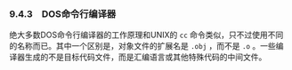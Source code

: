 ### 9.4.3　DOS命令行编译器

绝大多数DOS命令行编译器的工作原理和UNIX的 `cc` 命令类似，只不过使用不同的名称而已。其中一个区别是，对象文件的扩展名是 `.obj` ，而不是 `.o` 。一些编译器生成的不是目标代码文件，而是汇编语言或其他特殊代码的中间文件。

